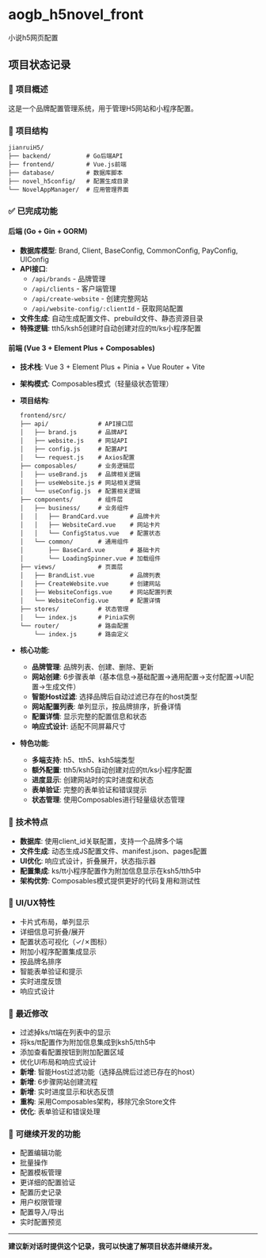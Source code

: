 # aogb_h5novel_front
小说h5网页配置

## 项目状态记录

### 🎯 **项目概述**
这是一个品牌配置管理系统，用于管理H5网站和小程序配置。

### 📁 **项目结构**
```
jianruiH5/
├── backend/          # Go后端API
├── frontend/         # Vue.js前端
├── database/         # 数据库脚本
├── novel_h5config/   # 配置生成目录
└── NovelAppManager/  # 应用管理界面
```

### ✅ **已完成功能**

#### 后端 (Go + Gin + GORM)
- **数据库模型**: Brand, Client, BaseConfig, CommonConfig, PayConfig, UIConfig
- **API接口**: 
  - `/api/brands` - 品牌管理
  - `/api/clients` - 客户端管理  
  - `/api/create-website` - 创建完整网站
  - `/api/website-config/:clientId` - 获取网站配置
- **文件生成**: 自动生成配置文件、prebuild文件、静态资源目录
- **特殊逻辑**: tth5/ksh5创建时自动创建对应的tt/ks小程序配置

#### 前端 (Vue 3 + Element Plus + Composables)
- **技术栈**: Vue 3 + Element Plus + Pinia + Vue Router + Vite
- **架构模式**: Composables模式（轻量级状态管理）
- **项目结构**:
  ```
  frontend/src/
  ├── api/              # API接口层
  │   ├── brand.js      # 品牌API
  │   ├── website.js    # 网站API
  │   ├── config.js     # 配置API
  │   └── request.js    # Axios配置
  ├── composables/      # 业务逻辑层
  │   ├── useBrand.js   # 品牌相关逻辑
  │   ├── useWebsite.js # 网站相关逻辑
  │   └── useConfig.js  # 配置相关逻辑
  ├── components/       # 组件层
  │   ├── business/     # 业务组件
  │   │   ├── BrandCard.vue      # 品牌卡片
  │   │   ├── WebsiteCard.vue    # 网站卡片
  │   │   └── ConfigStatus.vue   # 配置状态
  │   └── common/       # 通用组件
  │       ├── BaseCard.vue       # 基础卡片
  │       └── LoadingSpinner.vue # 加载组件
  ├── views/            # 页面层
  │   ├── BrandList.vue          # 品牌列表
  │   ├── CreateWebsite.vue      # 创建网站
  │   ├── WebsiteConfigs.vue     # 网站配置列表
  │   └── WebsiteConfig.vue      # 配置详情
  ├── stores/           # 状态管理
  │   └── index.js      # Pinia实例
  └── router/           # 路由配置
      └── index.js      # 路由定义
  ```

- **核心功能**:
  - **品牌管理**: 品牌列表、创建、删除、更新
  - **网站创建**: 6步骤表单（基本信息→基础配置→通用配置→支付配置→UI配置→生成文件）
  - **智能Host过滤**: 选择品牌后自动过滤已存在的host类型
  - **网站配置列表**: 单列显示，按品牌排序，折叠详情
  - **配置详情**: 显示完整的配置信息和状态
  - **响应式设计**: 适配不同屏幕尺寸

- **特色功能**:
  - **多端支持**: h5、tth5、ksh5端类型
  - **额外配置**: tth5/ksh5自动创建对应的tt/ks小程序配置
  - **进度显示**: 创建网站时的实时进度和状态
  - **表单验证**: 完整的表单验证和错误提示
  - **状态管理**: 使用Composables进行轻量级状态管理

### 🔧 **技术特点**
- **数据库**: 使用client_id关联配置，支持一个品牌多个端
- **文件生成**: 动态生成JS配置文件、manifest.json、pages配置
- **UI优化**: 响应式设计，折叠展开，状态指示器
- **配置集成**: ks/tt小程序配置作为附加信息显示在ksh5/tth5中
- **架构优势**: Composables模式提供更好的代码复用和测试性

### 🎨 **UI/UX特性**
- 卡片式布局，单列显示
- 详细信息可折叠/展开
- 配置状态可视化（✓/✗图标）
- 附加小程序配置集成显示
- 按品牌名排序
- 智能表单验证和提示
- 实时进度反馈
- 响应式设计

### 📝 **最近修改**
- 过滤掉ks/tt端在列表中的显示
- 将ks/tt配置作为附加信息集成到ksh5/tth5中
- 添加查看配置按钮到附加配置区域
- 优化UI布局和响应式设计
- **新增**: 智能Host过滤功能（选择品牌后过滤已存在的host）
- **新增**: 6步骤网站创建流程
- **新增**: 实时进度显示和状态反馈
- **重构**: 采用Composables架构，移除冗余Store文件
- **优化**: 表单验证和错误处理

### 🚀 **可继续开发的功能**
- 配置编辑功能
- 批量操作
- 配置模板管理
- 更详细的配置验证
- 配置历史记录
- 用户权限管理
- 配置导入/导出
- 实时配置预览

---

**建议新对话时提供这个记录，我可以快速了解项目状态并继续开发。**